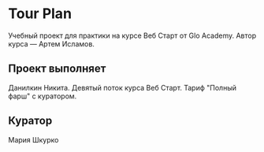 # Tour Plan

Учебный проект для практики на курсе Веб Старт от Glo Academy. Автор курса — Артем Исламов.

## Проект выполняет

Данилкин Никита. Девятый поток курса Веб Старт. Тариф "Полный фарш" с куратором.

## Куратор

Мария Шкурко
